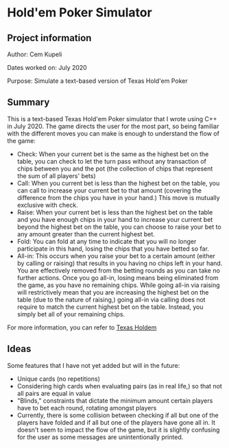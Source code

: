 # Hold'em Poker Simulator

## Project information

Author: Cem Kupeli

Dates worked on: July 2020

Purpose: Simulate a text-based version of Texas Hold'em Poker

## Summary

This is a text-based Texas Hold'em Poker simulator that I wrote using C++ in July 2020. The game directs the user for the most part, so being familiar with the different moves you can make is enough to understand the flow of the game:
- Check: When your current bet is the same as the highest bet on the table, you can check to let the turn pass without any transaction of chips between you and the pot (the collection of chips that represent the sum of all players' bets)
- Call: When you current bet is less than the highest bet on the table, you can call to increase your current bet to that amount (covering the difference from the chips you have in your hand.) This move is mutually exclusive with check.
- Raise: When your current bet is less than the highest bet on the table and you have enough chips in your hand to increase your current bet beyond the highest bet on the table, you can choose to raise your bet to any amount greater than the current highest bet.
- Fold: You can fold at any time to indicate that you will no longer participate in this hand, losing the chips that you have betted so far.
- All-in: This occurs when you raise your bet to a certain amount (either by calling or raising) that results in you having no chips left in your hand. You are effectively removed from the betting rounds as you can take no further actions. Once you go all-in, losing means being eliminated from the game, as you have no remaining chips. While going all-in via raising will restrictively mean that you are increasing the highest bet on the table (due to the nature of raising,) going all-in via calling does not require to match the current highest bet on the table. Instead, you simply bet all of your remaining chips.

For more information, you can refer to [Texas Holdem](https://en.wikipedia.org/wiki/Texas_hold_%27em)

## Ideas

Some features that I have not yet added but will in the future:
- Unique cards (no repetitions)
- Considering high cards when evaluating pairs (as in real life,) so that not all pairs are equal in value
- "Blinds," constraints that dictate the minimum amount certain players have to bet each round, rotating amongst players
- Currently, there is some collision between checking if all but one of the players have folded and if all but one of the players have gone all in. It doesn't seem to impact the flow of the game, but it is slightly confusing for the user as some messages are unintentionally printed.
